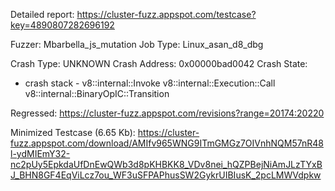 Detailed report: https://cluster-fuzz.appspot.com/testcase?key=4890807282696192

Fuzzer: Mbarbella_js_mutation
Job Type: Linux_asan_d8_dbg

Crash Type: UNKNOWN
Crash Address: 0x00000bad0042
Crash State:
  - crash stack -
  v8::internal::Invoke
  v8::internal::Execution::Call
  v8::internal::BinaryOpIC::Transition
  
Regressed: https://cluster-fuzz.appspot.com/revisions?range=20174:20220

Minimized Testcase (6.65 Kb): https://cluster-fuzz.appspot.com/download/AMIfv965WNG9ITmGMGz7OIVnhNQM57nR48l-ydMIEmY32-nc2pUy5EpkdaUfDnEwQWb3d8pKHBKK8_VDv8nei_hQZPBejNiAmJLzTYxBJ_BHN8GF4EqViLcz7ou_WF3uSFPAPhusSW2GykrUIBIusK_2pcLMWVdpkw
